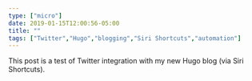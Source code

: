 ```yaml
---
type: ["micro"]
date: 2019-01-15T12:00:56-05:00
title: ""
tags: ["Twitter","Hugo","blogging","Siri Shortcuts","automation"]
---
```

This post is a test of Twitter integration with my new Hugo blog (via Siri Shortcuts).
